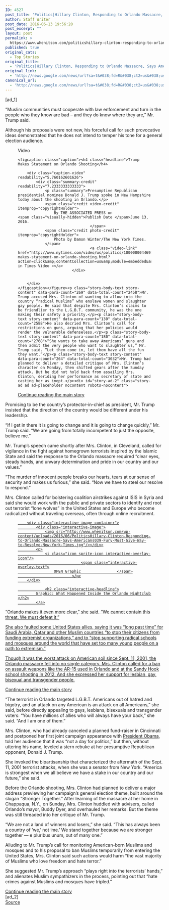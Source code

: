 ```yaml
---
ID: 4527
post_title: 'Politics|Hillary Clinton, Responding to Orlando Massacre, Says Americans&#039; Fury Must Give Way to Resolve &#8211; New York Times'
author: Staff Writer
post_date: 2016-06-13 19:56:20
post_excerpt: ""
layout: post
permalink: >
  https://www.whenitson.com/politicshillary-clinton-responding-to-orlando-massacre-says-americans-fury-must-give-way-to-resolve-new-york-times/
published: true
original_cats:
  - Top Stories
original_title:
  - 'Politics|Hillary Clinton, Responding to Orlando Massacre, Says Americans&#039; Fury Must Give Way to Resolve - New York Times'
original_link:
  - 'http://news.google.com/news/url?sa=t&#038;fd=R&#038;ct2=us&#038;usg=AFQjCNFsiG8msUbs2GYJ9wkJ6pqcd4lKGA&#038;clid=c3a7d30bb8a4878e06b80cf16b898331&#038;cid=52779132674988&#038;ei=fg9fV4i-Iun4wAGBtJnwDg&#038;url=http://www.nytimes.com/2016/06/14/us/politics/donald-trump-hillary-clinton-speeches.html'
canonical_url:
  - 'http://news.google.com/news/url?sa=t&#038;fd=R&#038;ct2=us&#038;usg=AFQjCNFsiG8msUbs2GYJ9wkJ6pqcd4lKGA&#038;clid=c3a7d30bb8a4878e06b80cf16b898331&#038;cid=52779132674988&#038;ei=fg9fV4i-Iun4wAGBtJnwDg&#038;url=http://www.nytimes.com/2016/06/14/us/politics/donald-trump-hillary-clinton-speeches.html'
---
```

 [ad_1]
<br><div readability="161.92734502078">
        <p class="story-body-text story-content" data-para-count="158" data-total-count="2019" id="story-continues-3">“Muslim communities must cooperate with law enforcement and turn in the people who they know are bad – and they do know where they are,” Mr. Trump said.</p><p class="story-body-text story-content" data-para-count="170" data-total-count="2189">Although his proposals were not new, his forceful call for such provocative ideas demonstrated that he does not intend to temper his tone for a general election audience.</p><figure class="promo media video embedded layout-large-horizontal " data-videoid="100000004469130" data-media-action="modal" data-autoplay="false" data-embedded="false" data-adsensitivity="" data-live="false" aria-label="media" role="group"><span class="visually-hidden">Video</span>


    
    <figcaption class="caption"><h4 class="headline">Trump Makes Statement on Orlando Shooting</h4>

        <div class="caption-video" readability="5.760162601626">
            <div class="summary-credit" readability="7.2333333333333">
                <p class="summary">Presumptive Republican presidential nominee Donald J. Trump spoke in New Hampshire today about the shooting in Orlando.</p>
                <span class="credit video-credit" itemprop="copyrightHolder">
                    By THE ASSOCIATED PRESS on                                                                <span class="visually-hidden">Publish Date </span>June 13, 2016.
                                    </span>
                <span class="credit photo-credit" itemprop="copyrightHolder">
                    Photo by Damon Winter/The New York Times.
                </span>
                                    <a class="video-link" href="http://www.nytimes.com/video/us/politics/100000004469130/trump-makes-statement-on-orlando-shooting.html?action=click&amp;contentCollection=us&amp;module=embedded&amp;region=caption&amp;pgtype=article">Watch in Times Video »</a>
                            </div>

            
        </div>
    </figcaption></figure><p class="story-body-text story-content" data-para-count="269" data-total-count="2458">Mr. Trump accused Mrs. Clinton of wanting to allow into the country “radical Muslims” who enslave women and slaughter gay people. He said that despite Mrs. Clinton’s claims to be friendlier to the L.G.B.T. community, he was the one making their safety a priority.</p><p class="story-body-text story-content" data-para-count="130" data-total-count="2588">He also decried Mrs. Clinton’s call for restrictions on guns, arguing that her policies would render the vulnerable defenseless.</p><p class="story-body-text story-content" data-para-count="180" data-total-count="2768">“She wants to take away Americans’ guns and then admit the very people who want to slaughter us,” Mr. Trump said. “Let them come in, let them have all the fun they want.”</p><p class="story-body-text story-content" data-para-count="264" data-total-count="3032">Mr. Trump had planned to deliver a detailed critique of Mrs. Clinton’s character on Monday, then shifted gears after the Sunday attack. But he did not hold back from assailing Mrs. Clinton, deriding her performance as secretary of state and casting her as inept.</p><div id="story-ad-2" class="story-ad ad ad-placeholder nocontent robots-nocontent">
    
<a class="visually-hidden skip-to-text-link" href="#story-continues-4">Continue reading the main story</a>
</div>
<p class="story-body-text story-content" data-para-count="158" data-total-count="3190" id="story-continues-4">Promising to be the country’s protector-in-chief as president, Mr. Trump insisted that the direction of the country would be different under his leadership.</p><p class="story-body-text story-content" data-para-count="174" data-total-count="3364">“If I get in there it is going to change and it is going to change quickly,” Mr. Trump said. “We are going from totally incompetent to just the opposite, believe me.”</p><p class="story-body-text story-content" data-para-count="313" data-total-count="3677">Mr. Trump’s speech came shortly after Mrs. Clinton, in Cleveland, called for vigilance in the fight against homegrown terrorists inspired by the Islamic State and said the response to the Orlando massacre required “clear eyes, steady hands, and unwary determination and pride in our country and our values.”</p><p class="story-body-text story-content" data-para-count="168" data-total-count="3845">“The murder of innocent people breaks our hearts, tears at our sense of security and makes us furious,” she said. “Now we have to steel our resolve to respond.”</p><p class="story-body-text story-content" data-para-count="307" data-total-count="4152">Mrs. Clinton called for bolstering coalition airstrikes against ISIS in Syria and said she would work with the public and private sectors to identify and root out terrorist “lone wolves” in the United States and Europe who become radicalized without traveling overseas, often through online recruitment.</p> <figure id="what-happened-at-the-orlando-nightclub-shooting" class="interactive promo  layout-small"><a href="http://www.nytimes.com/interactive/2016/06/12/us/what-happened-at-the-orlando-nightclub-shooting.html">
        
        <div class="interactive-image-container">
            <div class="interactive-image">
                <img src="http://www.whenitson.com/wp-content/uploads/2016/06/PoliticsHillary-Clinton-Responding-to-Orlando-Massacre-Says-Americans039-Fury-Must-Give-Way-to-Resolve-New-York-Times.jpg"/></div>
            <p>
                <i class="icon sprite-icon interactive-overlay-icon"/>
                                <span class="interactive-overlay-text">
                    OPEN Graphic                </span>
                            </p>
        </div>

                <h2 class="interactive-headline">
            Graphic: What Happened Inside the Orlando Nightclub        </h2>
            </a>
</figure><p class="story-body-text story-content" data-para-count="105" data-total-count="4257">“Orlando makes it even more clear,” she said. “We cannot contain this threat. We must defeat it.”</p><p class="story-body-text story-content" data-para-count="330" data-total-count="4587">She also faulted some United States allies, saying it was “long past time” for Saudi Arabia, Qatar and other Muslim countries “to stop their citizens from funding extremist organizations,” and to “stop supporting radical schools and mosques around the world that have set too many young people on a path to extremism.”</p><p class="story-body-text story-content" data-para-count="328" data-total-count="4915">Though it was the worst attack on American soil since Sept. 11, 2001, the Orlando massacre fell into no single category. Mrs. Clinton called for a ban on assault weapons like the AR-15 used in Orlando and at the Sandy Hook school shooting in 2012. And she expressed her support for lesbian, gay, bisexual and transgender people.</p><div id="story-ad-3" class="story-ad ad ad-placeholder nocontent robots-nocontent">
    
<a class="visually-hidden skip-to-text-link" href="#story-continues-5">Continue reading the main story</a>
</div>
<p class="story-body-text story-content" data-para-count="339" data-total-count="5254" id="story-continues-5">“The terrorist in Orlando targeted L.G.B.T. Americans out of hatred and bigotry, and an attack on any American is an attack on all Americans,” she said, before directly appealing to gays, lesbians, bisexuals and transgender voters: “You have millions of allies who will always have your back,” she said. “And I am one of them.”</p><p class="story-body-text story-content" data-para-count="323" data-total-count="5577">Mrs. Clinton, who had already canceled a planned fund-raiser in Cincinnati and postponed her first joint campaign appearance with <a href="http://topics.nytimes.com/top/reference/timestopics/people/o/barack_obama/index.html?inline=nyt-per" title="More articles about Barack Obama" class="meta-per">President Obama</a>, told her audience that it was “not a day for politics,” but then, without uttering his name, leveled a stern rebuke at her presumptive Republican opponent, Donald J. Trump.</p><p class="story-body-text story-content" data-para-count="246" data-total-count="5823">She invoked the bipartisanship that characterized the aftermath of the Sept. 11, 2001 terrorist attacks, when she was a senator from New York. “America is strongest when we all believe we have a stake in our country and our future,” she said.</p><p class="story-body-text story-content" data-para-count="422" data-total-count="6245">Before the Orlando shooting, Mrs. Clinton had planned to deliver a major address previewing her campaign’s general election theme, built around the slogan “Stronger Together.” After learning of the massacre at her home in Chappaqua, N.Y., on Sunday, Mrs. Clinton huddled with advisers, called Orlando’s mayor, Buddy Dyer, and overhauled her remarks. But the theme was still threaded into her critique of Mr. Trump.</p><p class="story-body-text story-content" data-para-count="209" data-total-count="6454">“We are not a land of winners and losers,” she said. “This has always been a country of ‘we,’ not ‘me.’ We stand together because we are stronger together — e pluribus unum, out of many one.”</p><p class="story-body-text story-content" data-para-count="270" data-total-count="6724">Alluding to Mr. Trump’s call for monitoring American-born Muslims and mosques and to his proposal to ban Muslims temporarily from entering the United States, Mrs. Clinton said such actions would harm “the vast majority of Muslims who love freedom and hate terror.”</p><p class="story-body-text story-content" data-para-count="212" data-total-count="6936">She suggested Mr. Trump’s approach “plays right into the terrorists’ hands,” and alienates Muslim sympathizers in the process, pointing out that “hate crimes against Muslims and mosques have tripled.”</p><a class="visually-hidden skip-to-text-link" href="#whats-next">Continue reading the main story</a>
    </div>
<br>[ad_2]
<br><a href="http://news.google.com/news/url?sa=t&#038;fd=R&#038;ct2=us&#038;usg=AFQjCNFsiG8msUbs2GYJ9wkJ6pqcd4lKGA&#038;clid=c3a7d30bb8a4878e06b80cf16b898331&#038;cid=52779132674988&#038;ei=fg9fV4i-Iun4wAGBtJnwDg&#038;url=http://www.nytimes.com/2016/06/14/us/politics/donald-trump-hillary-clinton-speeches.html">Source </a>